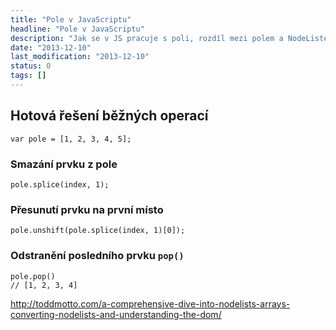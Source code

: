 ```yaml
---
title: "Pole v JavaScriptu"
headline: "Pole v JavaScriptu"
description: "Jak se v JS pracuje s poli, rozdíl mezi polem a NodeListem."
date: "2013-12-10"
last_modification: "2013-12-10"
status: 0
tags: []
---
```


## Hotová řešení běžných operací

```
var pole = [1, 2, 3, 4, 5];
```

### Smazání prvku z pole

```
pole.splice(index, 1);
```

### Přesunutí prvku na první místo

```
pole.unshift(pole.splice(index, 1)[0]);
```

### Odstranění posledního prvku `pop()`

```
pole.pop()
// [1, 2, 3, 4]
```

http://toddmotto.com/a-comprehensive-dive-into-nodelists-arrays-converting-nodelists-and-understanding-the-dom/
